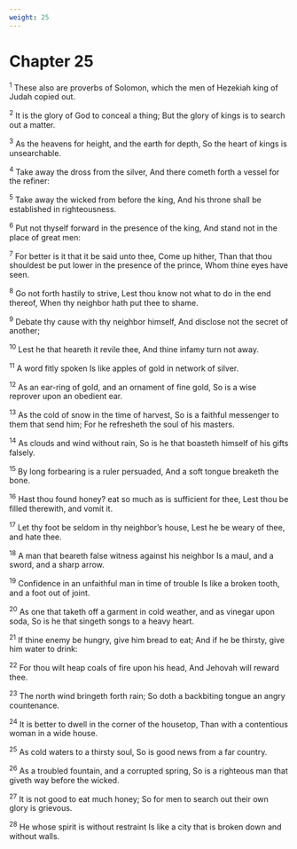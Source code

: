 ```yaml
---
weight: 25
---
```


# Chapter 25

<sup>1</sup> These also are proverbs of Solomon, which the men of Hezekiah king of Judah copied out. 

<sup>2</sup> It is the glory of God to conceal a thing; But the glory of kings is to search out a matter. 

<sup>3</sup> As the heavens for height, and the earth for depth, So the heart of kings is unsearchable. 

<sup>4</sup> Take away the dross from the silver, And there cometh forth a vessel for the refiner: 

<sup>5</sup> Take away the wicked from before the king, And his throne shall be established in righteousness. 

<sup>6</sup> Put not thyself forward in the presence of the king, And stand not in the place of great men: 

<sup>7</sup> For better is it that it be said unto thee, Come up hither, Than that thou shouldest be put lower in the presence of the prince, Whom thine eyes have seen. 

<sup>8</sup> Go not forth hastily to strive, Lest thou know not what to do in the end thereof, When thy neighbor hath put thee to shame. 

<sup>9</sup> Debate thy cause with thy neighbor himself, And disclose not the secret of another; 

<sup>10</sup> Lest he that heareth it revile thee, And thine infamy turn not away. 

<sup>11</sup> A word fitly spoken Is like apples of gold in network of silver. 

<sup>12</sup> As an ear-ring of gold, and an ornament of fine gold, So is a wise reprover upon an obedient ear. 

<sup>13</sup> As the cold of snow in the time of harvest, So is a faithful messenger to them that send him; For he refresheth the soul of his masters. 

<sup>14</sup> As clouds and wind without rain, So is he that boasteth himself of his gifts falsely. 

<sup>15</sup> By long forbearing is a ruler persuaded, And a soft tongue breaketh the bone. 

<sup>16</sup> Hast thou found honey? eat so much as is sufficient for thee, Lest thou be filled therewith, and vomit it. 

<sup>17</sup> Let thy foot be seldom in thy neighbor’s house, Lest he be weary of thee, and hate thee. 

<sup>18</sup> A man that beareth false witness against his neighbor Is a maul, and a sword, and a sharp arrow. 

<sup>19</sup> Confidence in an unfaithful man in time of trouble Is like a broken tooth, and a foot out of joint. 

<sup>20</sup> As one that taketh off a garment in cold weather, and as vinegar upon soda, So is he that singeth songs to a heavy heart. 

<sup>21</sup> If thine enemy be hungry, give him bread to eat; And if he be thirsty, give him water to drink: 

<sup>22</sup> For thou wilt heap coals of fire upon his head, And Jehovah will reward thee. 

<sup>23</sup> The north wind bringeth forth rain; So doth a backbiting tongue an angry countenance. 

<sup>24</sup> It is better to dwell in the corner of the housetop, Than with a contentious woman in a wide house. 

<sup>25</sup> As cold waters to a thirsty soul, So is good news from a far country. 

<sup>26</sup> As a troubled fountain, and a corrupted spring, So is a righteous man that giveth way before the wicked. 

<sup>27</sup> It is not good to eat much honey; So for men to search out their own glory is grievous. 

<sup>28</sup> He whose spirit is without restraint Is like a city that is broken down and without walls. 


